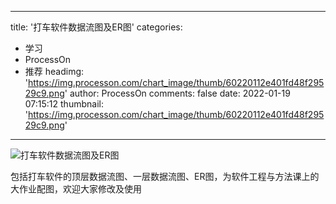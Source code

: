 
---
title: '打车软件数据流图及ER图'
categories: 
 - 学习
 - ProcessOn
 - 推荐
headimg: 'https://img.processon.com/chart_image/thumb/60220112e401fd48f29529c9.png'
author: ProcessOn
comments: false
date: 2022-01-19 07:15:12
thumbnail: 'https://img.processon.com/chart_image/thumb/60220112e401fd48f29529c9.png'
---

<div>   
<img class="thumb" alt="打车软件数据流图及ER图" src="https://img.processon.com/chart_image/thumb/60220112e401fd48f29529c9.png" referrerpolicy="no-referrer">
<p>包括打车软件的顶层数据流图、一层数据流图、ER图，为软件工程与方法课上的大作业配图，欢迎大家修改及使用</p>  
</div>
            